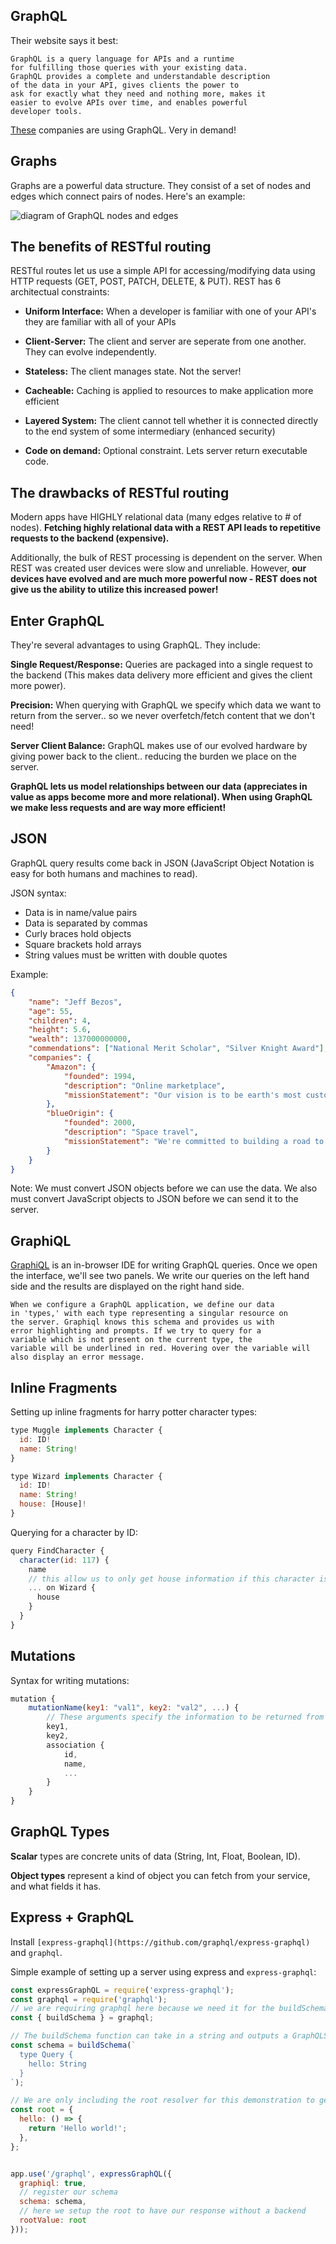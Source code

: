 ## GraphQL

Their website says it best:

```
GraphQL is a query language for APIs and a runtime 
for fulfilling those queries with your existing data. 
GraphQL provides a complete and understandable description 
of the data in your API, gives clients the power to 
ask for exactly what they need and nothing more, makes it 
easier to evolve APIs over time, and enables powerful 
developer tools.
```

[These](https://landscape.graphql.org/category=graph-ql-adopter&format=card-mode&grouping=category) companies are using GraphQL. Very in demand!

## Graphs

Graphs are a powerful data structure. They consist of a set of nodes and edges which connect pairs of nodes. Here's an example:

![diagram of GraphQL nodes and edges](https://miro.medium.com/max/3780/1*z0-1RpRpVn_i-92AMR_2BA.png)

## The benefits of RESTful routing

RESTful routes let us use a simple API for accessing/modifying data using HTTP requests (GET, POST, PATCH, DELETE, & PUT). REST has 6 architectual constraints:

* **Uniform Interface:** When a developer is familiar with one of your API's they are familiar with all of your APIs

* **Client-Server:** The client and server are seperate from one another. They can evolve independently.

* **Stateless:** The client manages state. Not the server!

* **Cacheable:** Caching is applied to resources to make application more efficient

* **Layered System:** The client cannot tell whether it is connected directly to the end system of some intermediary (enhanced security)

* **Code on demand:** Optional constraint. Lets server return executable code.

## The drawbacks of RESTful routing 

Modern apps have HIGHLY relational data (many edges relative to # of nodes). **Fetching highly relational data with a REST API leads to repetitive requests to the backend (expensive).**

Additionally, the bulk of REST processing is dependent on the server. When REST was created user devices were slow and unreliable. However, **our devices have evolved and are much more powerful now - REST does not give us the ability to utilize this increased power!**

## Enter GraphQL 

They're several advantages to using GraphQL. They include:

**Single Request/Response:** Queries are packaged into a single request to the backend (This makes data delivery more efficient and gives the client more power).

**Precision:** When querying with GraphQL we specify which data we want to return from the server.. so we never overfetch/fetch content that we don't need! 

**Server Client Balance:** GraphQL makes use of our evolved hardware by giving power back to the client.. reducing the burden we place on the server.

**GraphQL lets us model relationships between our data (appreciates in value as apps become more and more relational). When using GraphQL we make less requests and are way more efficient!**

## JSON

GraphQL query results come back in JSON (JavaScript Object Notation is easy for both humans and machines to read). 

JSON syntax:

* Data is in name/value pairs
* Data is separated by commas
* Curly braces hold objects
* Square brackets hold arrays
* String values must be written with double quotes

Example:

```json
{
    "name": "Jeff Bezos",
    "age": 55,
    "children": 4,
    "height": 5.6,
    "wealth": 137000000000,
    "commendations": ["National Merit Scholar", "Silver Knight Award"],
    "companies": {
        "Amazon": {
            "founded": 1994,
            "description": "Online marketplace",
            "missionStatement": "Our vision is to be earth's most customer-centric company; to build a place where people can come to find and discover anything they might want to buy online."
        },
        "blueOrigin": {
            "founded": 2000,
            "description": "Space travel",
            "missionStatement": "We're committed to building a road to space so our children can build the future."
        }
    }
}
```

Note: We must convert JSON objects before we can use the data. We also must convert JavaScript objects to JSON before we can send it to the server. 

## GraphiQL

[GraphiQL](https://github.com/graphql/graphiql) is an in-browser IDE for writing GraphQL queries. Once we open the interface, we'll see two panels. We write our queries on the left hand side and the results are displayed on the right hand side. 

```
When we configure a GraphQL application, we define our data 
in 'types,' with each type representing a singular resource on 
the server. Graphiql knows this schema and provides us with 
error highlighting and prompts. If we try to query for a 
variable which is not present on the current type, the 
variable will be underlined in red. Hovering over the variable will also display an error message.
```

## Inline Fragments

Setting up inline fragments for harry potter character types:

```js
type Muggle implements Character {
  id: ID!
  name: String!
}

type Wizard implements Character {
  id: ID!
  name: String!
  house: [House]!
}
```

Querying for a character by ID:

```js
query FindCharacter {
  character(id: 117) {
    name
    // this allow us to only get house information if this character is a Wizard
    ... on Wizard {
      house
    }
  }
}
```

## Mutations

Syntax for writing mutations: 

```js
mutation {
    mutationName(key1: "val1", key2: "val2", ...) {
        // These arguments specify the information to be returned from the backend
        key1,
        key2,
        association {
            id,
            name,
            ...
        }
    }
}
```

## GraphQL Types

**Scalar** types are concrete units of data (String, Int, Float, Boolean, ID). 

**Object types** represent a kind of object you can fetch from your service, and what fields it has.

## Express + GraphQL

Install `[express-graphql](https://github.com/graphql/express-graphql)` and `graphql`. 

Simple example of setting up a server using express and `express-graphql`:

```js
const expressGraphQL = require('express-graphql');
const graphql = require('graphql');
// we are requiring graphql here because we need it for the buildSchema function.
const { buildSchema } = graphql;

// The buildSchema function can take in a string and outputs a GraphQLSchema object
const schema = buildSchema(`
  type Query {
    hello: String
  }
`);

// We are only including the root resolver for this demonstration to get a response without having a backend
const root = {
  hello: () => {
    return 'Hello world!';
  },
};


app.use('/graphql', expressGraphQL({
  graphiql: true,
  // register our schema
  schema: schema,
  // here we setup the root to have our response without a backend
  rootValue: root
}));
```